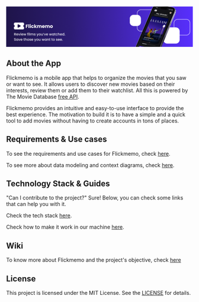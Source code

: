 <p align="center">
  <img src="https://github.com/LuizKraisch/flickmemo-api/blob/main/docs/assets/github-presentation.png">
</p>

## About the App

Flickmemo is a mobile app that helps to organize the movies that you saw or want to see. It allows users to discover new movies based on their interests, review them or add them to their watchlist. All this is powered by The Movie Database [free API](https://developer.themoviedb.org/docs).

Flickmemo provides an intuitive and easy-to-use interface to provide the best experience. The motivation to build it is to have a simple and a quick tool to add movies without having to create accounts in tons of places.

## Requirements & Use cases

To see the requirements and use cases for Flickmemo, check [here](https://github.com/LuizKraisch/flickmemo-api/blob/main/docs/modeling/requirements-use-cases.md).

To see more about data modeling and context diagrams, check [here](https://github.com/LuizKraisch/flickmemo-api/blob/main/docs/modeling/data-modeling.md).

## Technology Stack & Guides

"Can I contribute to the project?" Sure! Below, you can check some links that can help you with it.

Check the tech stack [here](https://github.com/LuizKraisch/flickmemo-api/blob/main/docs/guides/stack.md).

Check how to make it work in our machine [here](https://github.com/LuizKraisch/flickmemo-api/blob/main/docs/guides/setup.md).

## Wiki

To know more about Flickmemo and the project's objective, check [here](https://github.com/LuizKraisch/flickmemo-api/blob/main/docs/wiki/wiki.md)

## License

This project is licensed under the MIT License. See the [LICENSE](https://github.com/LuizKraisch/flickmemo-api/blob/main/LICENSE) for details.
